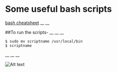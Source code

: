 # Some useful bash scripts

[bash cheatsheet](https://devhints.io/bash)
__
__

##To run the scripts-
__
__
__


```
$ sudo mv scriptname /usr/local/bin
$ scriptname
```

__
__
__

![Alt text](https://2.bp.blogspot.com/-C8uqt2a5ee8/V3Y0R_MeB5I/AAAAAAAAKNc/ZN4kvBAl8F0YJ-cu6mZgwyAg67cN8mQ4gCKgB/s1600/Bash-Final.jpg)
